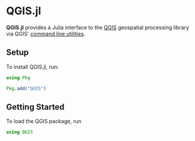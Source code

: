 # QGIS.jl

**QGIS.jl** provides a Julia interface to the [QGIS](https://qgis.org) geospatial processing library via QGIS' [command line utilities](https://docs.qgis.org/3.34/en/docs/user_manual/processing/standalone.html).

## Setup

To install QGIS.jl, run:

```julia
using Pkg

Pkg.add("QGIS")
```

## Getting Started

To load the QGIS package, run

```julia
using QGIS
```
